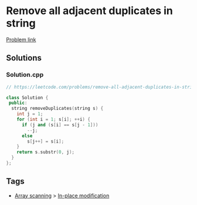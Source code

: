 # Remove all adjacent duplicates in string

[Problem link](https://leetcode.com/problems/remove-all-adjacent-duplicates-in-string)

## Solutions


### Solution.cpp
```cpp
// https://leetcode.com/problems/remove-all-adjacent-duplicates-in-string

class Solution {
 public:
  string removeDuplicates(string s) {
    int j = 1;
    for (int i = 1; s[i]; ++i) {
      if (j and (s[i] == s[j - 1]))
        --j;
      else
        s[j++] = s[i];
    }
    return s.substr(0, j);
  }
};
```
## Tags

* [Array scanning](/Collections/array-scanning.md#array-scanning) > [In-place modification](/Collections/array-scanning.md#in-place-modification)
